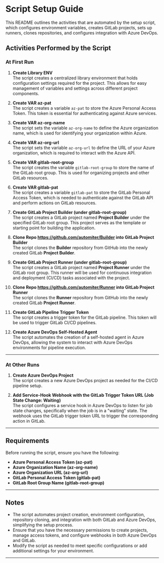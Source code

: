 # Script Setup Guide

This README outlines the activities that are automated by the setup script, which configures environment variables, creates GitLab projects, sets up runners, clones repositories, and configures integration with Azure DevOps.

## Activities Performed by the Script

### At First Run

1. **Create Library ENV**  
   The script creates a centralized library environment that holds configuration settings required for the project. This allows for easy management of variables and settings across different project components.

2. **Create VAR az-pat**  
   The script creates a variable `az-pat` to store the Azure Personal Access Token. This token is essential for authenticating against Azure services.

3. **Create VAR az-org-name**  
   The script sets the variable `az-org-name` to define the Azure organization name, which is used for identifying your organization within Azure.

4. **Create VAR az-org-url**  
   The script sets the variable `az-org-url` to define the URL of your Azure organization, which is required to interact with the Azure API.

5. **Create VAR gitlab-root-group**  
   The script creates the variable `gitlab-root-group` to store the name of the GitLab root group. This is used for organizing projects and other GitLab resources.

6. **Create VAR gitlab-pat**  
   The script creates a variable `gitlab-pat` to store the GitLab Personal Access Token, which is needed to authenticate against the GitLab API and perform actions on GitLab resources.

7. **Create GitLab Project Builder (under gitlab-root-group)**  
   The script creates a GitLab project named **Project Builder** under the specified GitLab root group. This project serves as the template or starting point for building the application.

8. **Clone Repo https://github.com/automiter/Builder into GitLab Project Builder**  
   The script clones the **Builder** repository from GitHub into the newly created GitLab **Project Builder**.

9. **Create GitLab Project Runner (under gitlab-root-group)**  
   The script creates a GitLab project named **Project Runner** under the GitLab root group. This runner will be used for continuous integration and deployment (CI/CD) tasks associated with the project.

10. **Clone Repo https://github.com/automiter/Runner into GitLab Project Runner**  
    The script clones the **Runner** repository from GitHub into the newly created GitLab **Project Runner**.

11. **Create GitLab Pipeline Trigger Token**  
    The script creates a trigger token for the GitLab pipeline. This token will be used to trigger GitLab CI/CD pipelines.

12. **Create Azure DevOps Self-Hosted Agent**  
    The script automates the creation of a self-hosted agent in Azure DevOps, allowing the system to interact with Azure DevOps environments for pipeline execution.

---

### At Other Runs

1. **Create Azure DevOps Project**  
   The script creates a new Azure DevOps project as needed for the CI/CD pipeline setup.

2. **Add Service-Hook Webhook with the GitLab Trigger Token URL (Job State Change: Waiting)**  
   The script configures a service hook in Azure DevOps to listen for job state changes, specifically when the job is in a "waiting" state. The webhook uses the GitLab trigger token URL to trigger the corresponding action in GitLab.

---

## Requirements

Before running the script, ensure you have the following:

- **Azure Personal Access Token (az-pat)**
- **Azure Organization Name (az-org-name)**
- **Azure Organization URL (az-org-url)**
- **GitLab Personal Access Token (gitlab-pat)**
- **GitLab Root Group Name (gitlab-root-group)**

---

## Notes
- The script automates project creation, environment configuration, repository cloning, and integration with both GitLab and Azure DevOps, simplifying the setup process.
- Ensure that you have the necessary permissions to create projects, manage access tokens, and configure webhooks in both Azure DevOps and GitLab.
- Modify the script as needed to meet specific configurations or add additional settings for your environment.

---
